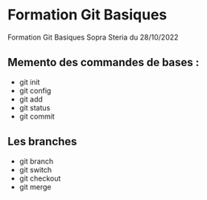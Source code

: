 # Formation Git Basiques

Formation Git Basiques Sopra Steria du 28/10/2022

## Memento des commandes de bases :

- git init
- git config
- git add
- git status
- git commit

## Les branches

- git branch
- git switch
- git checkout
- git merge
